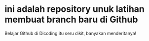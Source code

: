 # ini adalah repository unuk latihan membuat branch baru di Github
Belajar Github di Dicoding itu seru dikit, banyakan menderitanya!
